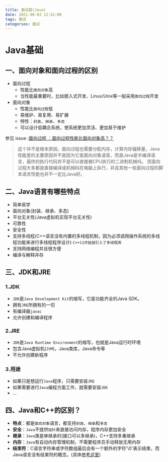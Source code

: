```yaml
---
title: 面试题(Java)
date: 2021-08-03 12:52:00
tags: 面试
categories: 面试
---
```


# Java基础
## 一、面向对象和面向过程的区别
* 面向过程
  * 性能比`面向对象`高
  * 当性能最重要时，比如嵌入式开发、Linux/Unix等一般采用`面向过程`开发
* 面向对象
  * 性能比`面向过程`低
  * 易维护、易复用、易扩展
  * 特性：`封装`、`继承`、`多态`
  * 可以设计低耦合系统，使系统更加灵活、更加易于维护

参见 issue :[面向过程 ：面向过程性能比面向对象高？？](https://github.com/Snailclimb/JavaGuide/issues/431)
> 这个并不是根本原因，面向过程也需要分配内存，计算内存偏移量，Java性能差的主要原因并不是因为它是面向对象语音，而是Java是半编译语言，最终的执行代码并不是可以直接被CPU执行的二进制机械吗。
> 而面向过程大多都是直接编译成机械码在电脑上执行，并且其他一些面向过程的脚本语言性能也并不一定比Java好。

## 二、Java语言有哪些特点
* 简单易学
* 面向对象(封装、继承、多态)
* 平台无关性(Java虚拟机实现平台无关性)
* 可靠性
* 安全性
* 支持多线程(C++语言没有内置的多线程机制，因为必须调用操作系统的多线程功能来进行多线程程序设计)
  `C++11开始就引入了多线程库`
* 支持网络编程并且很方便
* 编译与解释并存

## 三、JDK和JRE
### 1.JDK
* `JDK`是`Java Development Kit`的缩写，它是功能齐全的Java SDK。
* 拥有`JRE`所拥有的一切
* 有编译器`javac`
* 允许创建和编译程序

### 2.JRE
* `JDK`是`Java Runtime Environment`的缩写，也就是Java运行时环境
* 包含Java虚拟机(`JVM`)，Java类库，Java命令等
* 不允许创建新程序

### 3.用途
* 如果只是想运行`Java`程序，只需要安装`JRE`
* 如果需要进行`Java`编程方面工作，就需要安装`JDK`
* ...

## 四、Java和C++的区别？
* **特点**：都是`面向对象`语言，都支持`封装`、`继承`和`多态`
* **安全**：`Java`不提供`指针`来直接访问内存，程序内存更加安全
* **继承**：`Java`类是单继承的(接口可以多继承)，C++支持多重继承
* **内存**：`Java`有自动内存管理机制，不需要程序员手动释放无用内存
* **结束符**：C语言字符串或字符数组最后会有一个额外的字符'\0'表示结束，而Java语言没有结束符的概念。(具体[参考这里](https://blog.csdn.net/sszgg2006/article/details/49148189))